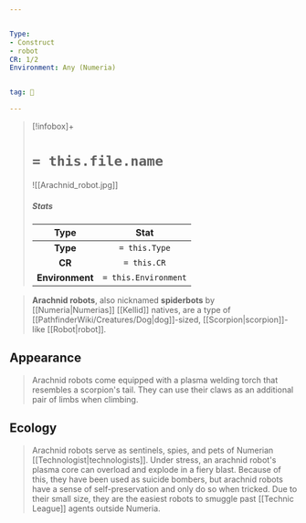 ```yaml
---


Type:
- Construct
- robot
CR: 1/2
Environment: Any (Numeria)


tag: 👹

---
```


> [!infobox]+
> #  `= this.file.name`
> ![[Arachnid_robot.jpg]]
> ##### Stats
> Type | Stat |
> :---:|:---:|
> **Type** | `= this.Type` |
> **CR** | `= this.CR` |
> **Environment** | `= this.Environment` |



> **Arachnid robots**, also nicknamed **spiderbots** by [[Numeria|Numerias]] [[Kellid]] natives, are a type of [[PathfinderWiki/Creatures/Dog|dog]]-sized, [[Scorpion|scorpion]]-like [[Robot|robot]].


## Appearance

> Arachnid robots come equipped with a plasma welding torch that resembles a scorpion's tail. They can use their claws as an additional pair of limbs when climbing.


## Ecology

> Arachnid robots serve as sentinels, spies, and pets of Numerian [[Technologist|technologists]]. Under stress, an arachnid robot's plasma core can overload and explode in a fiery blast. Because of this, they have been used as suicide bombers, but arachnid robots have a sense of self-preservation and only do so when tricked. Due to their small size, they are the easiest robots to smuggle past [[Technic League]] agents outside Numeria.








